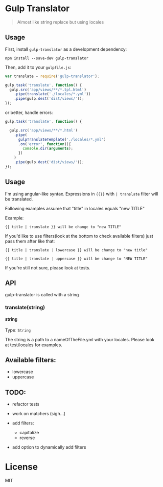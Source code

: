 # Gulp Translator
> Almost like string replace but using locales

## Usage

First, install `gulp-translator` as a development dependency:

```shell
npm install --save-dev gulp-translator
```

Then, add it to your `gulpfile.js`:

```javascript
var translate = require('gulp-translator');

gulp.task('translate', function() {
  gulp.src('app/views/**/*.tpl.html')
    .pipe(translate('./locales/*.yml'))
    .pipe(gulp.dest('dist/views/'));
});
```

or better, handle errors:
```javascript
gulp.task('translate', function() {

  gulp.src('app/views/**/*.html')
    .pipe(
      gulpTranslateTemplate('./locales/*.yml')
      .on('error', function(){
        console.dir(arguments);
      })
    )
    .pipe(gulp.dest('dist/views/'));
});
```

## Usage

I'm using angular-like syntax. Expressions in `{{}}` with ` | translate `
filter will be translated.

Following examples assume that "title" in locales equals "new TITLE"

Example:
```
{{ title | translate }} will be change to "new TITLE"

```
If you'd like to use filters(look at the bottom to check available filters) just pass them after like that:

```
{{ title | translate | lowercase }} will be change to "new title"

```


```
{{ title | translate | uppercase }} will be change to "NEW TITLE"

```

If you're still not sure, please look at tests.

## API

gulp-translator is called with a string

### translate(string)

#### string
Type: `String`

The string is a path to a nameOfTheFile.yml with your locales. Please look at test/locales for examples.

## Available filters:

  - lowercase
  - uppercase

## TODO:

  - refactor tests
  - work on matchers (sigh...)
  - add filters:
    - capitalize
    - reverse

  - add option to dynamically add filters

# License
  MIT
